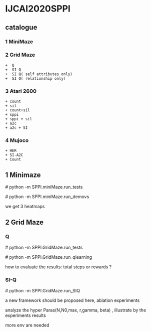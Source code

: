 # IJCAI2020SPPI

## catalogue

### 1 MiniMaze 

### 2 Grid Maze

    +  Q
    +  SI Q
    +  SI Q( self attributes only)
    +  SI Q( relationship only)

### 3  Atari 2600

    + count
    + sil
    + count+sil
    + sppi
    + sppi + sil
    + a2c
    + a2c + SI

### 4 Mujoco

    + HER
    + SI-A2C
    + Count

## 1 Minimaze

\# python -m SPPI.miniMaze.run_tests

\# python -m SPPI.miniMaze.run_demovs

we get 3 heatmaps 

## 2 Grid Maze

### Q

\# python -m SPPI.GridMaze.run_tests

\# python -m SPPI.GridMaze.run_qlearning

how to evaluate the results: total steps or rewards ?


### SI-Q

\# python -m SPPI.GridMaze.run_SIQ

a new framework should be proposed here, ablation experiments

analyze the hyper Paras(N,N0,max, r,gamma, beta) , illustrate by the experiments results  

more env are needed

